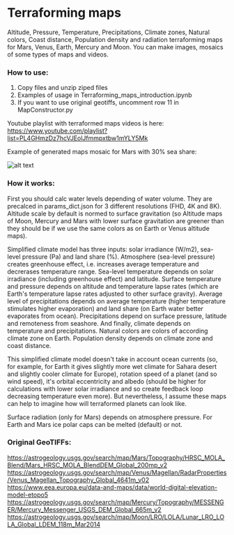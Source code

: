 # Terraforming maps 

Altitude, Pressure, Temperature, Precipitations, Climate zones, Natural colors, Coast distance, Population density and radiation terraforming maps for Mars, Venus, Earth, Mercury and Moon. You can make images, mosaics of some types of maps and videos.

### How to use:
1) Copy files and unzip ziped files
2) Examples of usage in Terraforming_maps_introduction.ipynb
3) If you want to use original geotiffs, uncomment row 11 in MapConstructor.py

Youtube playlist with terraformed maps videos is here: https://www.youtube.com/playlist?list=PL4GHmzDz7hcVJEolJfmmpxtbw1mYLY5Mk

Example of generated maps mosaic for Mars with 30% sea share:

![alt text](https://github.com/ilyenkov/terraforming_maps/blob/main/Mars_30_percent_mosaic.jpg?raw=true)

### How it works:

First you should calc water levels depending of water volume. They are precalced in params_dict.json for 3 different resolutions (FHD, 4K and 8K). Altitude scale by default is normed to surface gravitation (so Altitude maps of Moon, Mercury and Mars with lower surface gravitation are greener than they should be if we use the same colors as on Earth or Venus altitude maps).

Simplified climate model has three inputs: solar irradiance (W/m2), sea-level pressure (Pa) and land share (%). Atmosphere (sea-level pressure) creates greenhouse effect, i.e. increases average temperature and decrerases temperature range. Sea-level temperature depends on solar irradiance (including greenhouse effect) and latitude. Surface temperature and pressure depends on altitude and temperature lapse rates (which are Earth's temperature lapse rates adjusted to other surface gravity). Average level of precipitations depends on average temperature (higher temperature stimulates higher evaporation) and land share (on Earth water better evaporates from ocean). Precipitations depend on surface pressure, latitude and remoteness from seashore. And finally, climate depends on temperature and precipitations. Natural colors are colors of according climate zone on Earth. Population density depends on climate zone and coast distance.

This simplified climate model doesn't take in account ocean currents (so, for example, for Earth it gives slightly more wet climate for Sahara desert and slightly cooler climate for Europe), rotation speed of a planet (and so wind speed), it's orbital eccentricity and albedo (should be higher for calculations with lower solar irradiance and so create feedback loop decreasing temperature even more). But nevertheless, I assume these maps can help to imagine how will terraformed planets can look like.

Surface radiation (only for Mars) depends on atmosphere pressure. For Earth and Mars ice polar caps can be melted (default) or not.

### Original GeoTIFFs: 
https://astrogeology.usgs.gov/search/map/Mars/Topography/HRSC_MOLA_Blend/Mars_HRSC_MOLA_BlendDEM_Global_200mp_v2
https://astrogeology.usgs.gov/search/map/Venus/Magellan/RadarProperties/Venus_Magellan_Topography_Global_4641m_v02
https://www.eea.europa.eu/data-and-maps/data/world-digital-elevation-model-etopo5
https://astrogeology.usgs.gov/search/map/Mercury/Topography/MESSENGER/Mercury_Messenger_USGS_DEM_Global_665m_v2
https://astrogeology.usgs.gov/search/map/Moon/LRO/LOLA/Lunar_LRO_LOLA_Global_LDEM_118m_Mar2014

